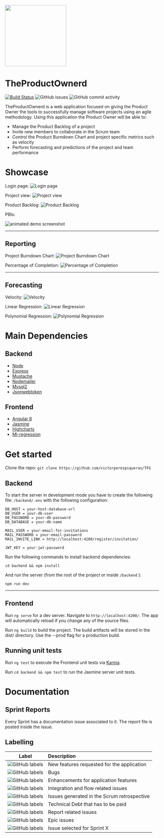 <img src="readme_images/avatar2.png" style="width:200px;">

# TheProductOwnerd

[![Build Status](https://travis-ci.org/joemccann/dillinger.svg?branch=master)](https://travis-ci.org/github/victorperezpiqueras/TFG)
![GitHub issues](https://img.shields.io/github/issues-raw/victorperezpiqueras/TFG)
![GitHub commit activity](https://img.shields.io/github/commit-activity/w/victorperezpiqueras/TFG)

TheProductOwnerd is a web application focused on giving the Product Owner the tools to successfully manage software projects using an agile methodology. Using this application the Product Owner will be able to:

- Manage the Product Backlog of a project
- Invite new members to collaborate in the Scrum team
- Control the Product Burndown Chart and project specific metrics such as velocity
- Perform forecasting and predictions of the project and team performance

# Showcase

Login page:
![Login page](readme_images/cap1.PNG 'Login page')

Project view:
![Project view](readme_images/cap2.PNG 'Project view')

Product Backlog:
![Product Backlog](readme_images/backlog.PNG 'Product Backlog')

PBIs:

![animated demo screenshot](https://media.giphy.com/media/lr8TftXlHG6HFrlqmW/giphy.gif)

---

## Reporting

Project Burndown Chart:
![Project Burndown Chart](readme_images/pbc.PNG 'Project Burndown Chart')

Percentage of Completion:
![Percentage of Completion](readme_images/poc.PNG 'Percentage of Completion')

---

## Forecasting

Velocity:
![Velocity](readme_images/velocity.PNG 'Velocity')

Linear Regression:
![Linear Regression](readme_images/lr.PNG 'Linear Regression')

Polynomial Regression:
![Polynomial Regression](readme_images/pr.PNG 'Polynomial Regression')

# Main Dependencies

## Backend

- [Node](https://nodejs.org/en/)
- [Express](https://expressjs.com/)
- [Mustache](https://www.npmjs.com/package/mustache)
- [Nodemailer](https://nodemailer.com/about/)
- [Mysql2](https://www.npmjs.com/package/mysql2)
- [Jsonwebtoken](https://www.npmjs.com/package/jsonwebtoken)

## Frontend

- [Angular 8](https://angular.io/)
- [Jasmine](https://jasmine.github.io/setup/nodejs.html)
- [Highcharts](https://www.highcharts.com/)
- [Ml-regression](https://www.npmjs.com/package/ml-regression)

# Get started

Clone the repo: `git clone https://github.com/victorperezpiqueras/TFG`

## Backend

To start the server in development mode you have to create the following file: `/backend/.env` with the following configuration:

```
DB_HOST = your-host-database-url
DB_USER = your-db-user
DB_PASSWORD = your-db-password
DB_DATABASE = your-db-name

MAIL_USER = your-email-for-invitations
MAIL_PASSWORD = your-email-password
MAIL_INVITE_LINK = http://localhost:4200/register/invitation/

JWT_KEY = your-jwt-password
```

Run the following commands to install backend dependencies:

```
cd backend && npm install
```

And run the server (from the root of the project or inside `/backend` ):

```
npm run dev
```

---

## Frontend

Run `ng serve` for a dev server. Navigate to `http://localhost:4200/`. The app will automatically reload if you change any of the source files.

Run `ng build` to build the project. The build artifacts will be stored in the dist/ directory. Use the --prod flag for a production build.

## Running unit tests

Run `ng test` to execute the Frontend unit tests via [Karma](https://karma-runner.github.io).

Run `cd backend && npm test` to run the Jasmine server unit tests.

# Documentation

## Sprint Reports

Every Sprint has a documentation issue associated to it. The report file is posted inside the issue.

## Labelling

| Label                                                                                      | Description                                 |
| ------------------------------------------------------------------------------------------ | :------------------------------------------ |
| ![GitHub labels](https://img.shields.io/github/labels/victorperezpiqueras/TFG/feature)     | New features requested for the application  |
| ![GitHub labels](https://img.shields.io/github/labels/victorperezpiqueras/TFG/defect)      | Bugs                                        |
| ![GitHub labels](https://img.shields.io/github/labels/victorperezpiqueras/TFG/enhancement) | Enhancements for application features       |
| ![GitHub labels](https://img.shields.io/github/labels/victorperezpiqueras/TFG/flow)        | Integration and flow related issues         |
| ![GitHub labels](https://img.shields.io/github/labels/victorperezpiqueras/TFG/retro)       | Issues generated in the Scrum retrospective |
| ![GitHub labels](https://img.shields.io/github/labels/victorperezpiqueras/TFG/debt)        | Technical Debt that has to be paid          |
| ![GitHub labels](https://img.shields.io/github/labels/victorperezpiqueras/TFG/memoria)     | Report related issues                       |
| ![GitHub labels](https://img.shields.io/github/labels/victorperezpiqueras/TFG/Epic)        | Epic issues                                 |
| ![GitHub labels](https://img.shields.io/github/labels/victorperezpiqueras/TFG/Sprint%201)  | Issue selected for Sprint X                 |
